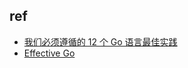 


## ref
+ [我们必须遵循的 12 个 Go 语言最佳实践](https://zhuanlan.zhihu.com/p/189396216)
+ [Effective Go](https://golang.org/doc/effective_go.html)